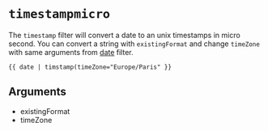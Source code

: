 # `timestampmicro`
The `timestamp` filter will convert a date to an unix timestamps in micro second. You can convert a string with `existingFormat` and change `timeZone` with same arguments from [date](../filter/date) filter.


```twig
{{ date | timstamp(timeZone="Europe/Paris" }}
```

## Arguments
- existingFormat
- timeZone